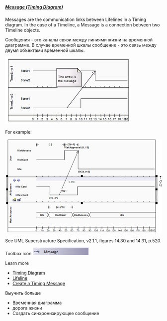 ##### [Message (Timing Diagram)](https://sparxsystems.com/enterprise_architect_user_guide/15.1/model_domains/timingmessage.html)

Messages are the communication links between Lifelines in a Timing diagram. In the case of a Timeline, a Message is a connection between two Timeline objects.

Сообщения - это каналы связи между линиями жизни на временной диаграмме. В случае временной шкалы сообщение - это связь между двумя объектами временной шкалы.

![](_src/d-messagetiming.png)

For example:

![](_src/timingmessage.png)

See UML Superstructure Specification, v2.1.1, figures 14.30 and 14.31, p.520.

Toolbox icon
![](_src/c-message.png)

Learn more
* [Timing Diagram](https://sparxsystems.com/enterprise_architect_user_guide/15.1/model_domains/timingdiagram.html)
* [Lifeline](https://sparxsystems.com/enterprise_architect_user_guide/15.1/model_domains/lifeline.html)
* [Create a Timing Message](https://sparxsystems.com/enterprise_architect_user_guide/15.1/model_domains/createatimingmessage.html)


Выучить больше
* Временная диаграмма
* дорога жизни
* Создать синхронизирующее сообщение
